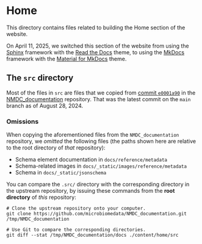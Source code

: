 # Home

This directory contains files related to building the Home section of the website.

On April 11, 2025, we switched this section of the website from using the [Sphinx](https://www.sphinx-doc.org/) framework
with the [Read the Docs](https://sphinx-rtd-theme.readthedocs.io/) theme, to using the [MkDocs](https://www.mkdocs.org/) framework
with the [Material for MkDocs](https://squidfunk.github.io/mkdocs-material/) theme.

## The `src` directory

Most of the files in `src` are files that we copied from
[commit `e0001a90`](https://github.com/microbiomedata/NMDC_documentation/commit/e0001a90f0b8ab4ee760ae9e63bb3b03bb38398f)
in the [NMDC_documentation](https://github.com/microbiomedata/NMDC_documentation) repository.
That was the latest commit on the `main` branch as of August 28, 2024.

### Omissions

When copying the aforementioned files from the `NMDC_documentation` repository, we _omitted_ the following files (the
paths shown here are relative to the root directory of _that_ repository):

- Schema element documentation in `docs/reference/metadata`
- Schema-related images in `docs/_static/images/reference/metadata`
- Schema in `docs/_static/jsonschema`

You can compare the `.src/` directory with the corresponding directory in the
upstream repository, by issuing these commands from the **root directory** of _this_ repository:

```shell
# Clone the upstream repository onto your computer.
git clone https://github.com/microbiomedata/NMDC_documentation.git /tmp/NMDC_documentation

# Use Git to compare the corresponding directories. 
git diff --stat /tmp/NMDC_documentation/docs ./content/home/src
```
